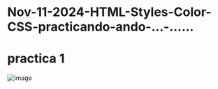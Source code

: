 # Nov-11-2024-HTML-Styles-Color-CSS-practicando-ando-...-......
# practica 1


![image](https://github.com/user-attachments/assets/a14ee256-848f-4195-8201-50aa2075c66b)
